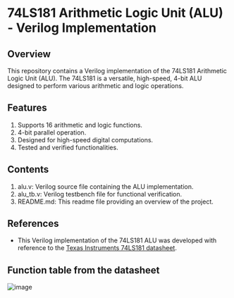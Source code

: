 # 74LS181 Arithmetic Logic Unit (ALU) - Verilog Implementation
## Overview

This repository contains a Verilog implementation of the 74LS181 Arithmetic Logic Unit (ALU). The 74LS181 is a versatile, high-speed, 4-bit ALU designed to perform various arithmetic and logic operations.

## Features

1. Supports 16 arithmetic and logic functions.
2. 4-bit parallel operation.
3. Designed for high-speed digital computations.
4. Tested and verified functionalities.

## Contents

1. alu.v: Verilog source file containing the ALU implementation.
2. alu_tb.v: Verilog testbench file for functional verification.
3. README.md: This readme file providing an overview of the project.

## References

- This Verilog implementation of the 74LS181 ALU was developed with reference to the [Texas Instruments 74LS181 datasheet](https://www.ti.com/lit/ds/symlink/sn54ls181.pdf).

## Function table from the datasheet

![image](https://github.com/rickyrorton/Verilog_ALU/assets/74890659/d299e01d-79fa-4e03-9314-379023fd2419)
